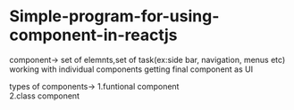 # Simple-program-for-using-component-in-reactjs
component-> set of elemnts,set of task(ex:side bar, navigation, menus etc)
working with individual components getting final component as UI 

types of components->
1.funtional component  
2.class component
